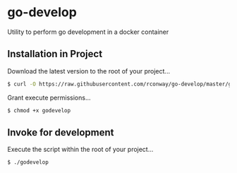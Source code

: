 # go-develop
Utility to perform go development in a docker container

## Installation in Project

Download the latest version to the root of your project...

```bash
$ curl -O https://raw.githubusercontent.com/rconway/go-develop/master/godevelop
```

Grant execute permissions...

```bash
$ chmod +x godevelop
```

## Invoke for development

Execute the script within the root of your project...

```bash
$ ./godevelop
```
